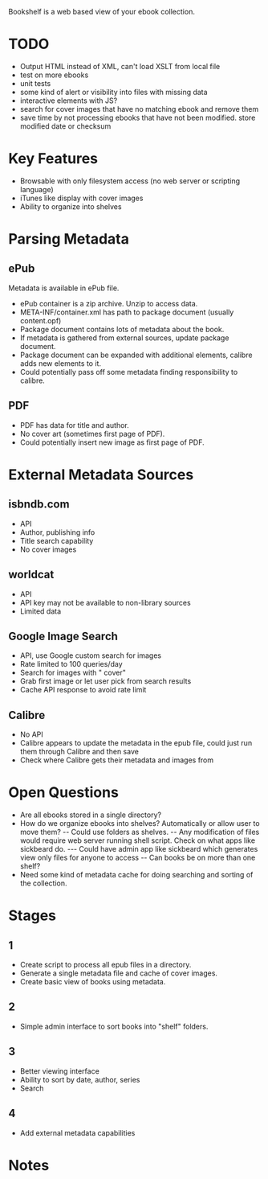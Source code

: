 Bookshelf is a web based view of your ebook collection.

# TODO #

- Output HTML instead of XML, can't load XSLT from local file
- test on more ebooks
- unit tests
- some kind of alert or visibility into files with missing data
- interactive elements with JS?
- search for cover images that have no matching ebook and remove them
- save time by not processing ebooks that have not been modified. store modified date or checksum

# Key Features #

- Browsable with only filesystem access (no web server or scripting language)
- iTunes like display with cover images
- Ability to organize into shelves

# Parsing Metadata #

## ePub ##

Metadata is available in ePub file.

- ePub container is a zip archive. Unzip to access data.
- META-INF/container.xml has path to package document (usually content.opf)
- Package document contains lots of metadata about the book.
- If metadata is gathered from external sources, update package document.
- Package document can be expanded with additional elements, calibre adds new elements to it.
- Could potentially pass off some metadata finding responsibility to calibre.

## PDF ##

- PDF has data for title and author.
- No cover art (sometimes first page of PDF).
- Could potentially insert new image as first page of PDF.

# External Metadata Sources #

## isbndb.com ##

- API
- Author, publishing info
- Title search capability
- No cover images

## worldcat ##

- API
- API key may not be available to non-library sources
- Limited data

## Google Image Search ##

- API, use Google custom search for images
- Rate limited to 100 queries/day
- Search for images with "<book title> <author> cover"
- Grab first image or let user pick from search results
- Cache API response to avoid rate limit

## Calibre ##

- No API
- Calibre appears to update the metadata in the epub file, could just run them through Calibre and then save
- Check where Calibre gets their metadata and images from

# Open Questions #

- Are all ebooks stored in a single directory?
- How do we organize ebooks into shelves? Automatically or allow user to move them?
-- Could use folders as shelves.
-- Any modification of files would require web server running shell script. Check on what apps like sickbeard do.
--- Could have admin app like sickbeard which generates view only files for anyone to access
-- Can books be on more than one shelf?
- Need some kind of metadata cache for doing searching and sorting of the collection.

# Stages #

## 1 ##

- Create script to process all epub files in a directory.
- Generate a single metadata file and cache of cover images.
- Create basic view of books using metadata.

## 2 ##

- Simple admin interface to sort books into "shelf" folders.

## 3 ##

- Better viewing interface
- Ability to sort by date, author, series
- Search

## 4 ##

- Add external metadata capabilities

# Notes #


